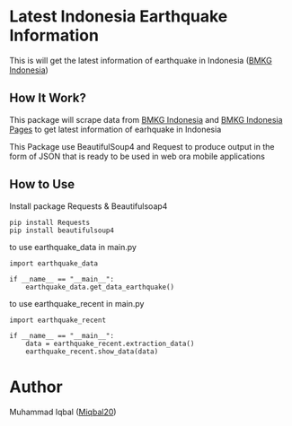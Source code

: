 # Latest Indonesia Earthquake Information
This is will get the latest information of earthquake in Indonesia ([BMKG Indonesia](https://www.bmkg.go.id/))

## How It Work?
This package will scrape data from 	[BMKG Indonesia](https://www.bmkg.go.id/) and [BMKG Indonesia Pages](https://www.bmkg.go.id/gempabumi-dirasakan.html) to get latest information of earhquake in Indonesia 

This Package use BeautifulSoup4 and Request to produce output in the form of JSON that is ready to be used in web ora mobile applications

## How to Use


Install package Requests & Beautifulsoap4
```
pip install Requests
pip install beautifulsoup4
```

to use earthquake_data in main.py
```
import earthquake_data

if __name__ == "__main__":
    earthquake_data.get_data_earthquake()
```
to use earthquake_recent in main.py
```
import earthquake_recent

if __name__ == "__main__":
    data = earthquake_recent.extraction_data()
    earthquake_recent.show_data(data)
```

# Author
Muhammad Iqbal ([Miqbal20](https://github.com/miqbal20))